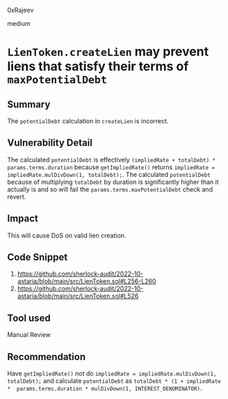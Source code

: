 0xRajeev

medium

# `LienToken.createLien` may prevent liens that satisfy their terms of `maxPotentialDebt`

## Summary

The `potentialDebt` calculation in `createLien` is incorrect.

## Vulnerability Detail

The calculated `potentialDebt` is effectively `(impliedRate + totalDebt) * params.terms.duration` because `getImpliedRate()` returns `impliedRate = impliedRate.mulDivDown(1, totalDebt);`. The calculated `potentialDebt` because of multiplying `totalDebt` by duration is significantly higher than it actually is and so will fail the `params.terms.maxPotentialDebt` check and revert. 

## Impact

This will cause DoS on valid lien creation.

## Code Snippet

1. https://github.com/sherlock-audit/2022-10-astaria/blob/main/src/LienToken.sol#L256-L260
2. https://github.com/sherlock-audit/2022-10-astaria/blob/main/src/LienToken.sol#L526

## Tool used

Manual Review

## Recommendation

Have `getImpliedRate()` *not* do `impliedRate = impliedRate.mulDivDown(1, totalDebt);` and calculate `potentialDebt` as `totalDebt * (1 + impliedRate *  params.terms.duration * mulDivDown(1, INTEREST_DENOMINATOR)`.